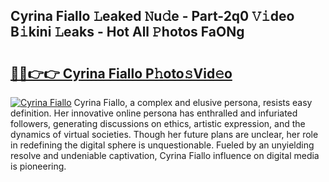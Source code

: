 ## Cyrina Fiallo 𝙻eaked 𝙽u𝚍e - Part-2q0 𝚅𝚒deo B𝚒kini 𝙻eaks - Hot All 𝙿hotos FaONg

# <h2><a href="http://ld12hd.urlbe.top/?page=Cyrina+Fiallo">🔗🔗👉👉 Cyrina Fiallo P𝚑oto𝚜Vid𝚎o</a></h2>

[![Cyrina Fiallo](https://i.imgur.com/eBuTRDB.gif)](http://ld12hd.urlbe.top/?page=Cyrina+Fiallo)
Cyrina Fiallo, a complex and elusive persona, resists easy definition. Her innovative online persona has enthralled and infuriated followers, generating discussions on ethics, artistic expression, and the dynamics of virtual societies. Though her future plans are unclear, her role in redefining the digital sphere is unquestionable. Fueled by an unyielding resolve and undeniable captivation, Cyrina Fiallo influence on digital media is pioneering.
